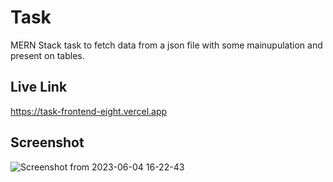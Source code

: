 # Task 
MERN Stack task to fetch data from a json file with some mainupulation and present on tables.

## Live Link
https://task-frontend-eight.vercel.app

## Screenshot
![Screenshot from 2023-06-04 16-22-43](https://github.com/Hamza-Sajid/Task/assets/20709155/a41329c8-7172-44a0-81c1-d6189989666e)
